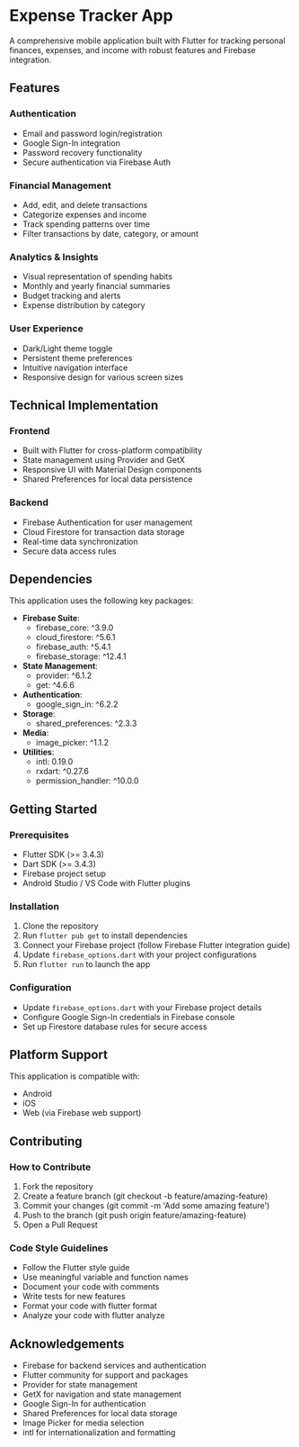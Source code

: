 # Expense Tracker App

A comprehensive mobile application built with Flutter for tracking personal finances, expenses, and income with robust features and Firebase integration.

## Features

### Authentication
- Email and password login/registration
- Google Sign-In integration
- Password recovery functionality
- Secure authentication via Firebase Auth

### Financial Management
- Add, edit, and delete transactions
- Categorize expenses and income
- Track spending patterns over time
- Filter transactions by date, category, or amount

### Analytics & Insights
- Visual representation of spending habits
- Monthly and yearly financial summaries
- Budget tracking and alerts
- Expense distribution by category

### User Experience
- Dark/Light theme toggle
- Persistent theme preferences
- Intuitive navigation interface
- Responsive design for various screen sizes

## Technical Implementation

### Frontend
- Built with Flutter for cross-platform compatibility
- State management using Provider and GetX
- Responsive UI with Material Design components
- Shared Preferences for local data persistence

### Backend
- Firebase Authentication for user management
- Cloud Firestore for transaction data storage
- Real-time data synchronization
- Secure data access rules

## Dependencies

This application uses the following key packages:
- **Firebase Suite**:
  - firebase_core: ^3.9.0
  - cloud_firestore: ^5.6.1
  - firebase_auth: ^5.4.1
  - firebase_storage: ^12.4.1
- **State Management**:
  - provider: ^6.1.2
  - get: ^4.6.6
- **Authentication**:
  - google_sign_in: ^6.2.2
- **Storage**:
  - shared_preferences: ^2.3.3
- **Media**:
  - image_picker: ^1.1.2
- **Utilities**:
  - intl: 0.19.0
  - rxdart: ^0.27.6
  - permission_handler: ^10.0.0

## Getting Started

### Prerequisites
- Flutter SDK (>= 3.4.3)
- Dart SDK (>= 3.4.3)
- Firebase project setup
- Android Studio / VS Code with Flutter plugins

### Installation
1. Clone the repository
2. Run `flutter pub get` to install dependencies
3. Connect your Firebase project (follow Firebase Flutter integration guide)
4. Update `firebase_options.dart` with your project configurations
5. Run `flutter run` to launch the app

### Configuration
- Update `firebase_options.dart` with your Firebase project details
- Configure Google Sign-In credentials in Firebase console
- Set up Firestore database rules for secure access

## Platform Support
This application is compatible with:
- Android
- iOS
- Web (via Firebase web support)

## Contributing

### How to Contribute
1. Fork the repository
2. Create a feature branch (git checkout -b feature/amazing-feature)
3. Commit your changes (git commit -m 'Add some amazing feature')
4. Push to the branch (git push origin feature/amazing-feature)
5. Open a Pull Request

### Code Style Guidelines

- Follow the Flutter style guide
- Use meaningful variable and function names
- Document your code with comments
- Write tests for new features
- Format your code with flutter format
- Analyze your code with flutter analyze

## Acknowledgements
- Firebase for backend services and authentication
- Flutter community for support and packages
- Provider for state management
- GetX for navigation and state management
- Google Sign-In for authentication
- Shared Preferences for local data storage
- Image Picker for media selection
- intl for internationalization and formatting
